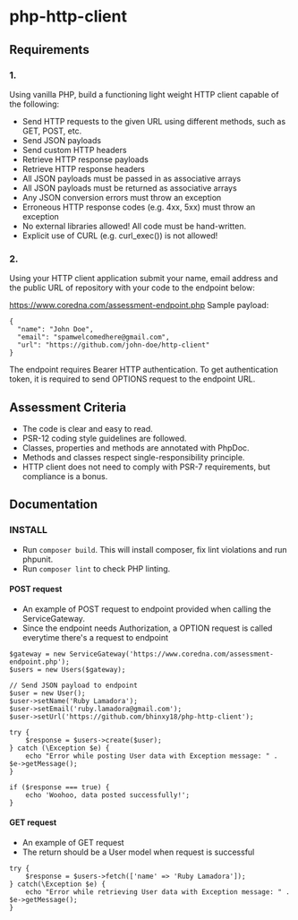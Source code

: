 # php-http-client

## Requirements

### 1.
Using vanilla PHP, build a functioning light weight HTTP client capable of the following:

- Send HTTP requests to the given URL using different methods, such as GET, POST, etc.
- Send JSON payloads
- Send custom HTTP headers
- Retrieve HTTP response payloads
- Retrieve HTTP response headers
- All JSON payloads must be passed in as associative arrays
- All JSON payloads must be returned as associative arrays
- Any JSON conversion errors must throw an exception
- Erroneous HTTP response codes (e.g. 4xx, 5xx) must throw an exception
- No external libraries allowed! All code must be hand-written.
- Explicit use of CURL (e.g. curl_exec()) is not allowed!


### 2.
Using your HTTP client application submit your name, email address and the public URL of repository with your code to the endpoint below:

https://www.coredna.com/assessment-endpoint.php
Sample payload:
```
{
  "name": "John Doe",
  "email": "spamwelcomedhere@gmail.com",
  "url": "https://github.com/john-doe/http-client"
} 
```
The endpoint requires Bearer HTTP authentication. To get authentication token, it is required to send OPTIONS request to the endpoint URL.

## Assessment Criteria
- The code is clear and easy to read.
- PSR-12 coding style guidelines are followed.
- Classes, properties and methods are annotated with PhpDoc.
- Methods and classes respect single-responsibility principle.
- HTTP client does not need to comply with PSR-7 requirements, but compliance is a bonus.

## Documentation

### INSTALL
- Run `composer build`. This will install composer, fix lint violations and run phpunit.
- Run `composer lint` to check PHP linting.

#### POST request
- An example of POST request to endpoint provided when calling the ServiceGateway.
- Since the endpoint needs Authorization, a OPTION request is called everytime there's a request to endpoint
```
$gateway = new ServiceGateway('https://www.coredna.com/assessment-endpoint.php');
$users = new Users($gateway);

// Send JSON payload to endpoint
$user = new User();
$user->setName('Ruby Lamadora');
$user->setEmail('ruby.lamadora@gmail.com');
$user->setUrl('https://github.com/bhinxy18/php-http-client');

try {
    $response = $users->create($user);
} catch (\Exception $e) {
    echo "Error while posting User data with Exception message: " . $e->getMessage();
}

if ($response === true) {
    echo 'Woohoo, data posted successfully!';
}
```

#### GET request
- An example of GET request 
- The return should be a User model when request is successful
```
try {
    $response = $users->fetch(['name' => 'Ruby Lamadora']);
} catch(\Exception $e) {
    echo "Error while retrieving User data with Exception message: " . $e->getMessage();
}
```